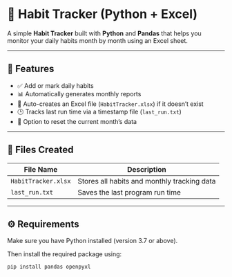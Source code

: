 # 🧭 Habit Tracker (Python + Excel)

A simple **Habit Tracker** built with **Python** and **Pandas** that helps you monitor your daily habits month by month using an Excel sheet.

---

## 🧠 Features

- ✅ Add or mark daily habits  
- 📊 Automatically generates monthly reports  
- 🔄 Auto-creates an Excel file (`HabitTracker.xlsx`) if it doesn’t exist  
- 🕒 Tracks last run time via a timestamp file (`last_run.txt`)  
- 🧹 Option to reset the current month’s data  

---

## 📁 Files Created

| File Name | Description |
|------------|--------------|
| `HabitTracker.xlsx` | Stores all habits and monthly tracking data |
| `last_run.txt` | Saves the last program run time |

---

## ⚙️ Requirements

Make sure you have Python installed (version 3.7 or above).

Then install the required package using:
```bash
pip install pandas openpyxl
